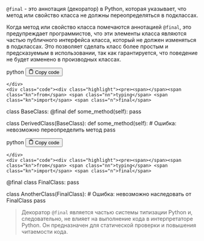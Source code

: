 <p><code>@final</code> - это аннотация (декоратор) в Python, которая указывает, что метод или свойство класса не должны переопределяться в подклассах.</p>
<p>Когда метод или свойство класса помечаются аннотацией <code>@final</code>, это предупреждает программистов, 
что эти элементы класса являются частью публичного интерфейса класса, который не должен изменяться в подклассах. 
Это позволяет сделать класс более простым и предсказуемым в использовании, так как гарантируется, 
что поведение не будет изменено в производных классах.</p>
<div class="code-element">
    <div class="lang-line">
        <text>python</text>
        <button class="copy-button"
        onclick="copyCode(this)">
    <svg stroke="currentColor"
         fill="none"
         stroke-width="2"
         viewBox="0 0 24 24"
         stroke-linecap="round"
         stroke-linejoin="round"
         class="h-4 w-4"
         height="1em"
         width="1em"
         xmlns="http://www.w3.org/2000/svg">
        <path d="M16 4h2a2 2 0 0 1 2 2v14a2 2 0 0 1-2 2H6a2 2 0 0 1-2-2V6a2 2 0 0 1 2-2h2"></path>
        <rect x="8" y="2" width="8" height="4" rx="1" ry="1"></rect>
    </svg>
    <text>Copy code</text>
</button>

    </div>
    <div class="code"><div class="highlight"><pre><span></span><span class="kn">from</span> <span class="nn">typing</span> <span class="kn">import</span> <span class="n">final</span>


<span class="k">class</span> <span class="nc">BaseClass</span><span class="p">:</span>
    <span class="nd">@final</span>
    <span class="k">def</span> <span class="nf">some_method</span><span class="p">(</span><span class="bp">self</span><span class="p">):</span>
        <span class="k">pass</span>

<span class="k">class</span> <span class="nc">DerivedClass</span><span class="p">(</span><span class="n">BaseClass</span><span class="p">):</span>
    <span class="k">def</span> <span class="nf">some_method</span><span class="p">(</span><span class="bp">self</span><span class="p">):</span>  <span class="c1"># Ошибка: невозможно переопределить метод</span>
        <span class="k">pass</span>
</pre></div></div>
</div>

<div class="code-element">
    <div class="lang-line">
        <text>python</text>
        <button class="copy-button"
        onclick="copyCode(this)">
    <svg stroke="currentColor"
         fill="none"
         stroke-width="2"
         viewBox="0 0 24 24"
         stroke-linecap="round"
         stroke-linejoin="round"
         class="h-4 w-4"
         height="1em"
         width="1em"
         xmlns="http://www.w3.org/2000/svg">
        <path d="M16 4h2a2 2 0 0 1 2 2v14a2 2 0 0 1-2 2H6a2 2 0 0 1-2-2V6a2 2 0 0 1 2-2h2"></path>
        <rect x="8" y="2" width="8" height="4" rx="1" ry="1"></rect>
    </svg>
    <text>Copy code</text>
</button>

    </div>
    <div class="code"><div class="highlight"><pre><span></span><span class="kn">from</span> <span class="nn">typing</span> <span class="kn">import</span> <span class="n">final</span>

<span class="nd">@final</span>
<span class="k">class</span> <span class="nc">FinalClass</span><span class="p">:</span>
    <span class="k">pass</span>

<span class="k">class</span> <span class="nc">AnotherClass</span><span class="p">(</span><span class="n">FinalClass</span><span class="p">):</span>  <span class="c1"># Ошибка: невозможно наследовать от FinalClass</span>
    <span class="k">pass</span>
</pre></div></div>
</div>

<blockquote>
<p>Декоратор <code>@final</code> является частью системы типизации Python и,
следовательно, не влияет на выполнение кода в интерпретаторе Python.
Он предназначен для статической проверки и повышения читаемости кода.</p>
</blockquote>